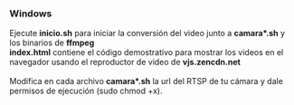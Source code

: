 <h3>Windows</h3>
Ejecute <b>inicio.sh</b> para iniciar la conversión del video junto a <b>camara*.sh</b> y los binarios de <b>ffmpeg</b>
<br>
<b>index.html</b> contiene el código demostrativo para mostrar los videos en el navegador usando el reproductor de video de <b>vjs.zencdn.net</b>
<br><br>
Modifica en cada archivo <b>camara*.sh</b> la url del RTSP de tu cámara y dale permisos de ejecución (sudo chmod +x).